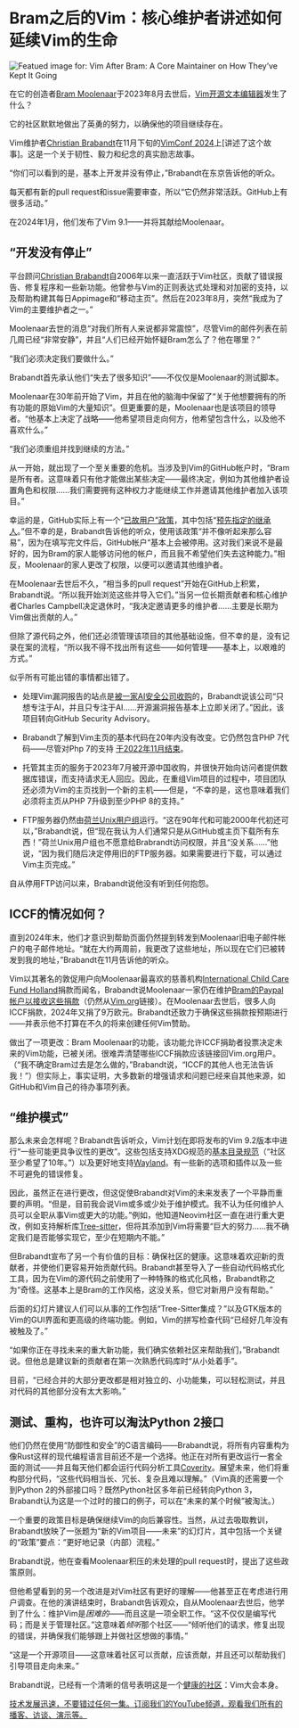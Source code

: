 # Bram之后的Vim：核心维护者讲述如何延续Vim的生命

![Featued image for: Vim After Bram: A Core Maintainer on How They’ve Kept It Going](https://cdn.thenewstack.io/media/2025/02/fa86b348-albuquerque-sunset-october-2022-photo-by-david-cassel-1-1024x774.png)

在它的创造者[Bram Moolenaar](https://thenewstack.io/bram-moolenaar-author-of-the-open-source-vim-code-editor-has-died/)于2023年8月去世后，[Vim开源文本编辑器](https://thenewstack.io/a-look-at-vim-a-text-editor-for-the-ages/)发生了什么？

它的社区默默地做出了英勇的努力，以确保他的项目继续存在。

Vim维护者[Christian Brabandt](https://github.com/chrisbra)在11月下旬的[VimConf 2024](https://vimconf.org/2024/)上[讲述了这个故事]。这是一个关于韧性、毅力和纪念的真实励志故事。

“你们可以看到的是，基本上开发并没有停止，”Brabandt在东京告诉他的听众。

每天都有新的pull request和issue需要审查，所以“它仍然非常活跃。GitHub上有很多活动。”

在2024年1月，他们发布了Vim 9.1——并将其献给Moolenaar。

## “开发没有停止”

平台顾问[Christian Brabandt](https://github.com/chrisbra)自2006年以来一直活跃于Vim社区，贡献了错误报告、修复程序和一些新功能。他曾参与Vim的正则表达式处理和对加密的支持，以及帮助构建其每日Appimage和“移动主页”。然后在2023年8月，突然“我成为了Vim的主要维护者之一。”

Moolenaar去世的消息“对我们所有人来说都非常震惊”，尽管Vim的邮件列表在前几周已经“非常安静”，并且“人们已经开始怀疑Bram怎么了？他在哪里？”

“我们必须决定我们要做什么。”

Brabandt首先承认他们“失去了很多知识”——不仅仅是Moolenaar的测试脚本。

Moolenaar在30年前开始了Vim，并且在他的脑海中保留了“关于他想要拥有的所有功能的原始Vim的大量知识”。但更重要的是，Moolenaar也是该项目的领导者。“他基本上决定了战略——他希望项目走向何方，他希望包含什么，以及他不喜欢什么。”

“我们必须重组并找到继续的方法。”

从一开始，就出现了一个至关重要的危机。当涉及到Vim的GitHub帐户时，“Bram是所有者。这意味着只有他才能做出某些决定——最终决定，例如为其他维护者设置角色和权限……我们需要拥有这种权力才能继续工作并邀请其他维护者加入该项目。”

幸运的是，GitHub实际上有一个“[已故用户”政策](https://docs.github.com/en/site-policy/other-site-policies/github-deceased-user-policy)，其中包括“[预先指定的继承人](https://docs.github.com/en/account-and-profile/setting-up-and-managing-your-personal-account-on-github/managing-access-to-your-personal-repositories/maintaining-ownership-continuity-of-your-personal-accounts-repositories)。”但不幸的是，Brabandt告诉他的听众，使用该政策“并不像听起来那么容易”，因为在填写完文件后，GitHub帐户“基本上会被停用。这对我们来说不是最好的，因为Bram的家人能够访问他的帐户，而且我不希望他们失去这种能力。”相反，Moolenaar的家人更改了权限，以便可以邀请其他维护者。

在Moolenaar去世后不久，“相当多的pull request”开始在GitHub上积累，Brabandt说。“所以我开始浏览这些并导入它们。”当另一位长期贡献者和核心维护者Charles Campbell决定退休时，“我决定邀请更多的维护者……主要是长期为Vim做出贡献的人。”

但除了源代码之外，他们还必须管理该项目的其他基础设施，但不幸的是，没有记录在案的流程，“所以我不得不找出所有这些——如何管理——基本上，以艰难的方式。”

似乎所有可能出错的事情都出错了。

- 处理Vim漏洞报告的站点是[被一家AI安全公司收购](https://www.businesswire.com/news/home/20230808746694/en/Protect-AI-Acquires-huntr-Launches-World%E2%80%99s-First-Artificial-Intelligence-and-Machine-Learning-Bug-Bounty-Platform)的，Brabandt说该公司“只想专注于AI，并且只专注于AI……开源漏洞报告基本上立即关闭了。”因此，该项目转向GitHub Security Advisory。
- Brabandt了解到Vim主页的基本代码在20年内没有改变。它仍然包含PHP 7代码——尽管对Php 7的支持
[于2022年11月结束](https://www.php.net/releases/index.php)。

- 托管其主页的服务于2023年7月被开源中国收购，并很快开始向访问者提供数据库错误，而支持请求无人回应。因此，在重组Vim项目的过程中，项目团队还必须为Vim的主页找到一个新的主机——但是，“不幸的是，这也意味着我们必须将主页从PHP 7升级到至少PHP 8的支持。”
- FTP服务器仍然由[荷兰Unix用户组](https://en.wikipedia.org/wiki/NLUUG)运行。“这在90年代和可能2000年代初还可以，”Brabandt说，但“现在我认为人们通常只是从GitHub或主页下载所有东西！”荷兰Unix用户组也不愿意给Brabrandt访问权限，并且“没关系……”他说，“因为我们随后决定停用旧的FTP服务器。如果需要进行下载，可以通过Vim主页完成。”

自从停用FTP访问以来，Brabandt说他没有听到任何抱怨。

## ICCF的情况如何？

直到2024年末，他们才意识到帮助页面仍然提到转发到Moolenaar旧电子邮件帐户的电子邮件地址。“就在大约两周前，我更改了这些地址，所以现在它们已被转发到我的地址，”Brabandt在11月告诉他的听众。

Vim以其著名的敦促用户向Moolenaar最喜欢的慈善机构[International Child Care Fund Holland](https://iccf-holland.org/)捐款而闻名，Brabandt说Moolenaar一家仍在维护[Bram的Paypal帐户以接收这些捐款](https://www.paypal.com/donate?token=GuL3qWPYJL3FgOkjPAvH6zDTpScmwWX1L-e_6b58Oj-7yKhpaM9KeyMMGzfgTsICdLw2HDRrLssfR9sS)（仍然从[Vim.org](https://www.vim.org/)链接）。在Moolenaar去世后，很多人向ICCF捐款，2024年又捐了9万欧元。Brabandt还致力于确保这些捐款按预期进行——并表示他不打算在不久的将来创建任何Vim赞助。

做出了一项更改：Bram Moolenaar的功能，该功能允许ICCF捐助者投票决定未来的Vim功能，已被关闭。很难弄清楚哪些ICCF捐款应该链接回Vim.org用户。（“我不确定Bram过去是怎么做的，”Brabandt说，“ICCF的其他人也无法告诉我！”）但实际上，事实证明，大多数新的增强请求和问题已经来自其他来源，如GitHub和Vim自己的待办事项列表。

## “维护模式”

那么未来会怎样呢？Brabandt告诉听众，Vim计划在即将发布的Vim 9.2版本中进行“一些可能更具争议性的更改”。这些包括支持XDG规范的[基本目录规范](https://www.freedesktop.org/wiki/Specifications/basedir-spec/)（“社区至少希望了10年。”）以及更好地支持[Wayland](https://en.wikipedia.org/wiki/Wayland_(protocol))。有一些新的选项和插件以及一些不可避免的错误修复。

因此，虽然正在进行更改，但这促使Brabandt对Vim的未来发表了一个平静而重要的声明。“但是，目前我会说Vim或多或少处于维护模式。我不认为任何维护人员可以全职从事Vim或更大的功能。”例如，他知道Neovim社区一直在进行重大更改，例如支持解析库[Tree-sitter](https://tree-sitter.github.io/tree-sitter/)，但将其添加到Vim将需要“巨大的努力……我不确定我们是否能够实现它，至少在短期内不能。”

但Brabandt宣布了另一个有价值的目标：确保社区的健康。这意味着欢迎新的贡献者，并使他们更容易开始贡献代码。Brabandt甚至导入了一些自动代码格式化工具，因为在Vim的源代码之前使用了一种特殊的格式化风格，Brabandt称之为“奇怪。这基本上是Bram的工作风格，这没关系，但它对新用户没有帮助。”

后面的幻灯片建议人们可以从事的工作包括“Tree-Sitter集成？”以及GTK版本的Vim的GUI界面和更高级的终端功能。例如，Vim的拼写检查代码“已经好几年没有被触及了。”

“如果你正在寻找未来的重大新功能，我们确实依赖社区来帮助我们，”Brabandt说。但他总是建议新的贡献者在第一次熟悉代码库时“从小处着手”。

目前，“已经合并的大部分更改都是相对独立的、小功能集，可以轻松测试，并且对代码的其他部分没有太大影响。”

## 测试、重构，也许可以淘汰Python 2接口
他们仍然在使用“防御性和安全”的C语言编码——Brabandt说，将所有内容重构为像Rust这样的现代编程语言目前还不是一个选择。他正在对所有更改运行一套全面的测试——并且每天他们都会运行代码分析工具[Coverity](https://en.wikipedia.org/wiki/Coverity)。展望未来，他们将重构部分代码，“这些代码相当长、冗长、复杂且难以理解。”（Vim真的还需要一个到Python 2的外部接口吗？既然Python社区多年前已经转向Python 3，Brabandt认为这是一个过时的接口的例子，可以在“未来的某个时候”被淘汰。）

一个重要的政策目标是确保继续Vim的向后兼容性。当然，从过去吸取教训，Brabandt放映了一张题为“新的Vim项目——未来”的幻灯片，其中包括一个关键的“政策”要点：“更好地记录（内部）流程。”

Brabandt说，他在查看Moolenaar积压的未处理的pull request时，提出了这些政策原则。

但他希望看到的另一个改进是对Vim社区有更好的理解——他甚至正在考虑进行用户调查。在他的演讲结束时，Brabandt告诉观众，自从Moolenaar去世后，他学到了什么：维护Vim是*困难的*——而且这是一项全职工作。“这不仅仅是编写代码；而是关于管理社区。”这意味着*倾听*那个社区——“倾听他们的请求，修复出现的错误，并确保我们能够跟上并做社区想做的事情。”

“这是一个开源项目——这意味着社区可以贡献，应该贡献，并且还可以帮助我们引导项目走向未来。”

Brabandt说，已经有一个清晰的信号表明这是一个[健康的社区](https://thenewstack.io/open-source/)：Vim大会本身。

[技术发展迅速，不要错过任何一集。订阅我们的YouTube频道，观看我们所有的播客、访谈、演示等。](https://youtube.com/thenewstack?sub_confirmation=1)